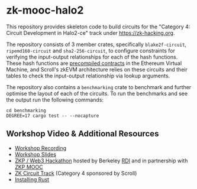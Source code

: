 # zk-mooc-halo2

This repository provides skeleton code to build circuits for the "Category 4: Circuit Development in Halo2-ce"
track under https://zk-hacking.org.

The repository consists of 3 member crates, specifically `blake2f-circuit`, `ripemd160-circuit` and `sha2-256-circuit`,
to configure constraints for verifying the input-output relationships for each of the hash functions. These hash
functions are [precompiled contracts](https://www.evm.codes/precompiled) in the Ethereum Virtual Machine, and Scroll's
zkEVM architecture relies on these circuits and their tables to check the input-output relationship via lookup arguments.

The repository also contains a `benchmarking` crate to benchmark and further optimise the layout of each of the circuits.
To run the benchmarks and see the output run the following commands:
```
cd benchmarking
DEGREE=17 cargo test -- --nocapture
```

## Workshop Video & Additional Resources

- [Workshop Recording](https://www.youtube.com/watch?v=60lkR8DZKUA)
- [Workshop Slides](https://drive.google.com/file/d/1SfY_kBWs2S-23gw6hKvpKwHHjqQn_Ak8/view?usp=sharing)
- [ZKP / Web3 Hackathon](https://zk-hacking.org/) hosted by Berkeley [RDI](https://rdi.berkeley.edu/) and in partnership with [ZKP MOOC](https://zk-learning.org/)
- [ZK Circuit Track](https://zk-hacking.org/tracks/zk_circuit_track/) (Category 4 sponsored by Scroll)
- [Installing Rust](https://doc.rust-lang.org/book/ch01-01-installation.html)
